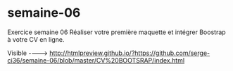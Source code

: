# semaine-06
Exercice semaine 06
Réaliser votre première maquette et intégrer Boostrap à votre CV en ligne.

Visible ----> http://htmlpreview.github.io/?https://github.com/serge-ci36/semaine-06/blob/master/CV%20BOOTSRAP/index.html
